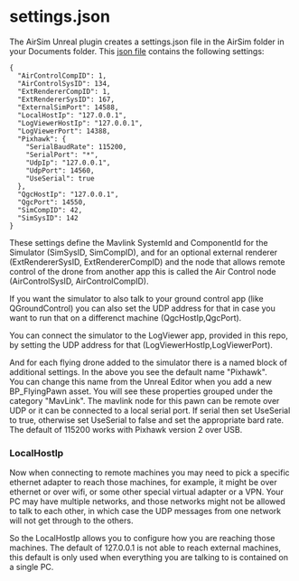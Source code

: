 # settings.json

The AirSim Unreal plugin creates a settings.json file in the AirSim folder in your Documents folder.
This [json file](https://en.wikipedia.org/wiki/JSON) contains the following settings:

```
{
  "AirControlCompID": 1,
  "AirControlSysID": 134,
  "ExtRendererCompID": 1,
  "ExtRendererSysID": 167,
  "ExternalSimPort": 14588,
  "LocalHostIp": "127.0.0.1",
  "LogViewerHostIp": "127.0.0.1",
  "LogViewerPort": 14388,
  "Pixhawk": {
    "SerialBaudRate": 115200,
    "SerialPort": "*",
    "UdpIp": "127.0.0.1",
    "UdpPort": 14560,
    "UseSerial": true
  },
  "QgcHostIp": "127.0.0.1",
  "QgcPort": 14550,
  "SimCompID": 42,
  "SimSysID": 142
}

```

These settings define the Mavlink SystemId and ComponentId for the Simulator (SimSysID, SimCompID), and for an optional external renderer (ExtRendererSysID, ExtRendererCompID)
and the node that allows remote control of the drone from another app this is called the Air Control node (AirControlSysID, AirControlCompID).

If you want the simulator to also talk to your ground control app (like QGroundControl) you can also set the UDP address for that in case you want to run
that on a differenct machine (QgcHostIp,QgcPort).

You can connect the simulator to the LogViewer app, provided in this repo, by setting the UDP address for that (LogViewerHostIp,LogViewerPort).

And for each flying drone added to the simulator there is a named block of additional settings.  In the above you see the default name "Pixhawk".  
You can change this name from the Unreal Editor when you add a new BP_FlyingPawn asset.  You will see these properties grouped under the category
"MavLink". The mavlink node for this pawn can be remote over UDP or it can be connected
to a local serial port.  If serial then set UseSerial to true, otherwise set UseSerial to false and set the appropriate bard rate.  The default
of 115200 works with Pixhawk version 2 over USB.

### LocalHostIp

Now when connecting to remote machines you may need to pick a specific ethernet adapter to reach those machines, for example, it might be
over ethernet or over wifi, or some other special virtual adapter or a VPN.  Your PC may have multiple networks, and those networks might not
be allowed to talk to each other, in which case the UDP messages from one network will not get through to the others.

So the LocalHostIp allows you to configure how you are reaching those machines.  The default of 127.0.0.1 is not able to reach external machines, 
this default is only used when everything you are talking to is contained on a single PC.




